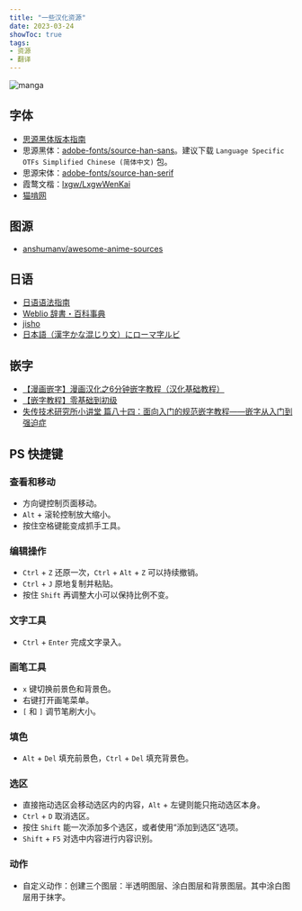 ```yaml
---
title: "一些汉化资源"
date: 2023-03-24
showToc: true
tags:
- 资源
- 翻译
---
```


![manga](/translation_resources/manga.jpg)

<!--more-->

## 字体

- [思源黑体版本指南](https://zhuanlan.zhihu.com/p/526734630)
- 思源黑体：[adobe-fonts/source-han-sans](https://github.com/adobe-fonts/source-han-sans)。建议下载 `Language Specific OTFs Simplified Chinese (简体中文)` 包。
- 思源宋体：[adobe-fonts/source-han-serif](https://github.com/adobe-fonts/source-han-serif)
- 霞鹜文楷：[lxgw/LxgwWenKai](https://github.com/lxgw/LxgwWenKai)
- [猫啃网](https://www.maoken.com/)

## 图源

- [anshumanv/awesome-anime-sources](https://github.com/anshumanv/awesome-anime-sources)

## 日语

- [日语语法指南](https://res.wokanxing.info/jpgramma/)
- [Weblio 辞書・百科事典](https://www.weblio.jp/cat/dictionary)
- [jisho](https://jisho.org/)
- [日本語（漢字かな混じり文）にローマ字ルビ](http://www.kawa.net/works/ajax/romanize/japanese.html)

## 嵌字

- [【漫画嵌字】漫画汉化之6分钟嵌字教程（汉化基础教程）](https://www.bilibili.com/video/BV1eW411y7Nz)
- [【嵌字教程】零基础到初级](https://www.bilibili.com/video/BV1P7411s7uH)
- [失传技术研究所小讲堂 篇八十四：面向入门的规范嵌字教程——嵌字从入门到强迫症](https://post.smzdm.com/p/ar085mx7/)

## PS 快捷键

### 查看和移动

- 方向键控制页面移动。
- `Alt` + 滚轮控制放大缩小。
- 按住空格键能变成抓手工具。

### 编辑操作

- `Ctrl` + `Z` 还原一次，`Ctrl` + `Alt` + `Z` 可以持续撤销。
- `Ctrl` + `J` 原地复制并粘贴。
- 按住 `Shift` 再调整大小可以保持比例不变。

### 文字工具

- `Ctrl` + `Enter` 完成文字录入。

### 画笔工具

- `x` 键切换前景色和背景色。
- 右键打开画笔菜单。
- `[` 和 `]` 调节笔刷大小。

### 填色

- `Alt` + `Del` 填充前景色，`Ctrl` + `Del` 填充背景色。

### 选区

- 直接拖动选区会移动选区内的内容，`Alt` + 左键则能只拖动选区本身。
- `Ctrl` + `D` 取消选区。
- 按住 `Shift` 能一次添加多个选区，或者使用“添加到选区”选项。
- `Shift` + `F5` 对选中内容进行内容识别。

### 动作

- 自定义动作：创建三个图层：半透明图层、涂白图层和背景图层。其中涂白图层用于抹字。